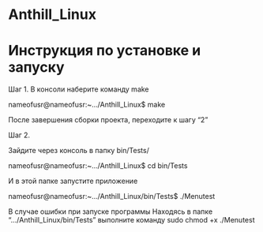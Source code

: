# Anthill_Linux
# Инструкция по установке и запуску

Шаг 1.
В консоли наберите команду make 

nameofusr@nameofusr:~…/Anthill_Linux$ make

После завершения сборки проекта, переходите к шагу “2”

Шаг 2.

Зайдите через консоль в папку bin/Tests/

nameofusr@nameofusr:~…/Anthill_Linux$ cd bin/Tests

И в этой папке запустите приложение

nameofusr@nameofusr:~…/Anthill_Linux/bin/Tests$ ./Menutest

В случае ошибки при запуске программы
Находясь в папке “…/Anthill_Linux/bin/Tests” выполните команду sudo chmod +x ./Menutest
